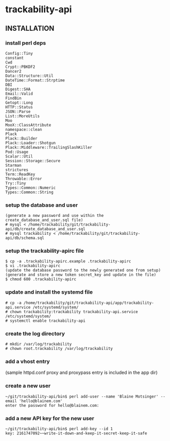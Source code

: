 # trackability-api

## INSTALLATION

### install perl deps

```
Config::Tiny
constant
Cwd
Crypt::PBKDF2
Dancer2
Data::Structure::Util
DateTime::Format::Strptime
DBI
Digest::SHA
Email::Valid
FindBin
Getopt::Long
HTTP::Status
JSON::Parse
List::MoreUtils
Moo
MooX::ClassAttribute
namespace::clean
Plack
Plack::Builder
Plack::Loader::Shotgun
Plack::Middleware::TrailingSlashKiller
Pod::Usage
Scalar::Util
Session::Storage::Secure
Starman
strictures
Term::ReadKey
Throwable::Error
Try::Tiny
Types::Common::Numeric
Types::Common::String
```

### setup the database and user

```
(generate a new password and use within the create_database_and_user.sql file)
# mysql < /home/trackability/git/trackability-api/db/create_database_and_user.sql
# mysql trackability < /home/trackability/git/trackability-api/db/schema.sql
```

### setup the trackability-apirc file

```
$ cp -a .trackability-apirc.example .trackability-apirc
$ vi .trackability-apirc
(update the database password to the newly generated one from setup)
(generate and store a new token secret_key and update in the file)
$ chmod 600 .trackability-apirc
```

### update and install the systemd file

```
# cp -a /home/trackability/git/trackability-api/app/trackability-api.service /etc/systemd/system/
# chown trackability:trackability trackability-api.service /etc/systemd/system/
# systemctl enable trackability-api
```

### create the log directory

```
# mkdir /var/log/trackability
# chown root.trackability /var/log/trackability
```

### add a vhost entry

(sample httpd.conf proxy and proxypass entry is included in the app dir)

### create a new user

```
~/git/trackability-api/bin$ perl add-user --name 'Blaine Motsinger' --email 'hello@blainem.com'
enter the password for hello@blainem.com:
```

### add a new API key for the new user

```
~/git/trackability-api/bin$ perl add-key --id 1
key: 2161747092~~write-it-down-and-keep-it-secret-keep-it-safe
```

